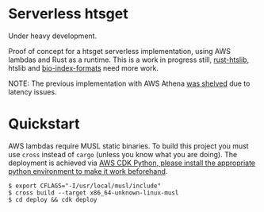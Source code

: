 # Serverless htsget

Under heavy development.

Proof of concept for a htsget serverless implementation, using AWS lambdas and Rust as a runtime. This is a work in progress still, [rust-htslib](https://github.com/rust-bio/rust-htslib/pull/193), htslib and [bio-index-formats](https://github.com/brainstorm/bio-index-formats) need more work.

NOTE: The previous implementation with AWS Athena [was shelved](https://github.com/brainstorm/htsget-aws/tree/athena) due to latency issues.

# Quickstart

AWS lambdas require MUSL static binaries. To build this project you must use `cross` instead of `cargo` (unless you know what you are doing). The deployment is achieved via [AWS CDK Python, please install the appropriate python environment to make it work beforehand](https://aws.amazon.com/blogs/developer/getting-started-with-the-aws-cloud-development-kit-and-python/).

```
$ export CFLAGS="-I/usr/local/musl/include"
$ cross build --target x86_64-unknown-linux-musl
$ cd deploy && cdk deploy
```
